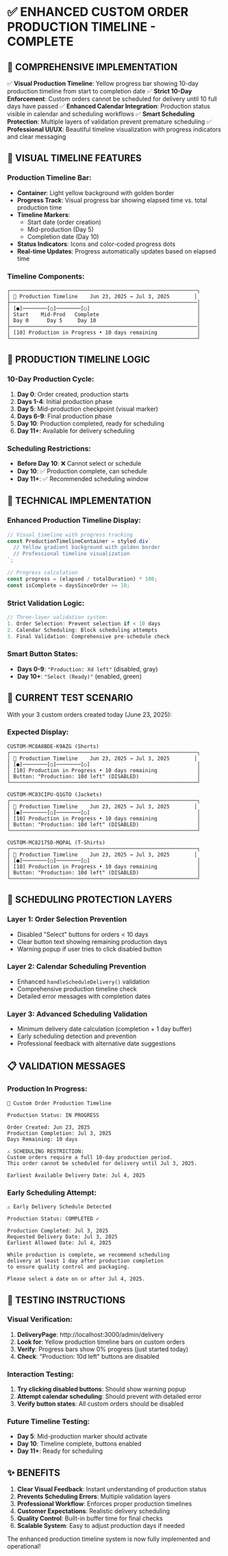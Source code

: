 # ✅ ENHANCED CUSTOM ORDER PRODUCTION TIMELINE - COMPLETE

## 🎯 COMPREHENSIVE IMPLEMENTATION

✅ **Visual Production Timeline**: Yellow progress bar showing 10-day production timeline from start to completion date
✅ **Strict 10-Day Enforcement**: Custom orders cannot be scheduled for delivery until 10 full days have passed
✅ **Enhanced Calendar Integration**: Production status visible in calendar and scheduling workflows
✅ **Smart Scheduling Protection**: Multiple layers of validation prevent premature scheduling
✅ **Professional UI/UX**: Beautiful timeline visualization with progress indicators and clear messaging

## 🎨 VISUAL TIMELINE FEATURES

### Production Timeline Bar:
- **Container**: Light yellow background with golden border
- **Progress Track**: Visual progress bar showing elapsed time vs. total production time
- **Timeline Markers**: 
  - Start date (order creation)
  - Mid-production (Day 5)
  - Completion date (Day 10)
- **Status Indicators**: Icons and color-coded progress dots
- **Real-time Updates**: Progress automatically updates based on elapsed time

### Timeline Components:
```
┌─────────────────────────────────────────────────────────────┐
│ 🎨 Production Timeline    Jun 23, 2025 → Jul 3, 2025        │
├─────────────────────────────────────────────────────────────│
│ [●]────────[○]────────[○]                                   │
│ Start    Mid-Prod   Complete                                │
│ Day 0      Day 5     Day 10                                 │
├─────────────────────────────────────────────────────────────│
│ [10] Production in Progress • 10 days remaining             │
└─────────────────────────────────────────────────────────────┘
```

## 📅 PRODUCTION TIMELINE LOGIC

### 10-Day Production Cycle:
1. **Day 0**: Order created, production starts
2. **Days 1-4**: Initial production phase
3. **Day 5**: Mid-production checkpoint (visual marker)
4. **Days 6-9**: Final production phase
5. **Day 10**: Production completed, ready for scheduling
6. **Day 11+**: Available for delivery scheduling

### Scheduling Restrictions:
- **Before Day 10**: ❌ Cannot select or schedule
- **Day 10**: ✅ Production complete, can schedule
- **Day 11+**: ✅ Recommended scheduling window

## 🔧 TECHNICAL IMPLEMENTATION

### Enhanced Production Timeline Display:
```javascript
// Visual timeline with progress tracking
const ProductionTimelineContainer = styled.div`
  // Yellow gradient background with golden border
  // Professional timeline visualization
`;

// Progress calculation
const progress = (elapsed / totalDuration) * 100;
const isComplete = daysSinceOrder >= 10;
```

### Strict Validation Logic:
```javascript
// Three-layer validation system:
1. Order Selection: Prevent selection if < 10 days
2. Calendar Scheduling: Block scheduling attempts
3. Final Validation: Comprehensive pre-schedule check
```

### Smart Button States:
- **Days 0-9**: `"Production: Xd left"` (disabled, gray)
- **Day 10+**: `"Select (Ready)"` (enabled, green)

## 🎯 CURRENT TEST SCENARIO

With your 3 custom orders created today (June 23, 2025):

### Expected Display:
```
CUSTOM-MC8A8BDE-K9AZG (Shorts)
┌─────────────────────────────────────────────────────────────┐
│ 🎨 Production Timeline    Jun 23, 2025 → Jul 3, 2025        │
│ [●]────────[○]────────[○]                                   │
│ [10] Production in Progress • 10 days remaining             │
│ Button: "Production: 10d left" (DISABLED)                   │
└─────────────────────────────────────────────────────────────┘

CUSTOM-MC83CIPU-Q1GTO (Jackets)
┌─────────────────────────────────────────────────────────────┐
│ 🎨 Production Timeline    Jun 23, 2025 → Jul 3, 2025        │
│ [●]────────[○]────────[○]                                   │
│ [10] Production in Progress • 10 days remaining             │
│ Button: "Production: 10d left" (DISABLED)                   │
└─────────────────────────────────────────────────────────────┘

CUSTOM-MC82175D-MQPAL (T-Shirts)
┌─────────────────────────────────────────────────────────────┐
│ 🎨 Production Timeline    Jun 23, 2025 → Jul 3, 2025        │
│ [●]────────[○]────────[○]                                   │
│ [10] Production in Progress • 10 days remaining             │
│ Button: "Production: 10d left" (DISABLED)                   │
└─────────────────────────────────────────────────────────────┘
```

## 🚫 SCHEDULING PROTECTION LAYERS

### Layer 1: Order Selection Prevention
- Disabled "Select" buttons for orders < 10 days
- Clear button text showing remaining production days
- Warning popup if user tries to click disabled button

### Layer 2: Calendar Scheduling Prevention
- Enhanced `handleScheduleDelivery()` validation
- Comprehensive production timeline check
- Detailed error messages with completion dates

### Layer 3: Advanced Scheduling Validation
- Minimum delivery date calculation (completion + 1 day buffer)
- Early scheduling detection and prevention
- Professional feedback with alternative date suggestions

## 📋 VALIDATION MESSAGES

### Production In Progress:
```
🎨 Custom Order Production Timeline

Production Status: IN PROGRESS

Order Created: Jun 23, 2025
Production Completion: Jul 3, 2025
Days Remaining: 10 days

⚠️ SCHEDULING RESTRICTION:
Custom orders require a full 10-day production period.
This order cannot be scheduled for delivery until Jul 3, 2025.

Earliest Available Delivery Date: Jul 4, 2025
```

### Early Scheduling Attempt:
```
⚠️ Early Delivery Schedule Detected

Production Status: COMPLETED ✓

Production Completed: Jul 3, 2025
Requested Delivery Date: Jul 3, 2025
Earliest Allowed Date: Jul 4, 2025

While production is complete, we recommend scheduling 
delivery at least 1 day after production completion 
to ensure quality control and packaging.

Please select a date on or after Jul 4, 2025.
```

## 🧪 TESTING INSTRUCTIONS

### Visual Verification:
1. **DeliveryPage**: http://localhost:3000/admin/delivery
2. **Look for**: Yellow production timeline bars on custom orders
3. **Verify**: Progress bars show 0% progress (just started today)
4. **Check**: "Production: 10d left" buttons are disabled

### Interaction Testing:
1. **Try clicking disabled buttons**: Should show warning popup
2. **Attempt calendar scheduling**: Should prevent with detailed error
3. **Verify button states**: All custom orders should be disabled

### Future Timeline Testing:
- **Day 5**: Mid-production marker should activate
- **Day 10**: Timeline complete, buttons enabled
- **Day 11+**: Ready for scheduling

## ✨ BENEFITS

1. **Clear Visual Feedback**: Instant understanding of production status
2. **Prevents Scheduling Errors**: Multiple validation layers
3. **Professional Workflow**: Enforces proper production timelines
4. **Customer Expectations**: Realistic delivery scheduling
5. **Quality Control**: Built-in buffer time for final checks
6. **Scalable System**: Easy to adjust production days if needed

The enhanced production timeline system is now fully implemented and operational!
